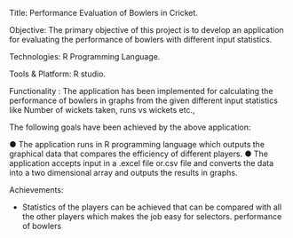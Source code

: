 Title: Performance Evaluation of Bowlers in Cricket.

Objective: The primary objective of this project is to develop an application for evaluating the performance of bowlers with different input statistics.

Technologies: R Programming Language.

Tools & Platform: R studio.

Functionality : The application has been implemented for calculating the performance of bowlers in graphs from the given different input statistics like Number of wickets taken, runs vs wickets etc.,

The following goals have been achieved by the above application:

● The application runs in R programming language which outputs the graphical data that compares the efficiency of different players.
● The application accepts input in a .excel file or.csv file and converts the data into a two dimensional array and outputs the results in graphs.

Achievements: 
- Statistics of the players can be achieved that can be compared with all the other players which makes the job easy for selectors. 
performance of bowlers
